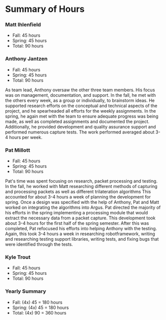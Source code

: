 # Summary of Hours

### Matt Ihlenfield
* Fall: 45 hours
* Spring: 45 hours
* Total: 90 hours

### Anthony Jantzen
* Fall: 45 hours
* Spring: 45 hours
* Total: 90 hours

As team lead, Anthony oversaw the other three team members. His focus was on management, documentation, and support. In the fall, he met with the others every week, as a group or individually, to brainstorm ideas. He supported research efforts on the conceptual and technical aspects of the project, and he spearheaded all efforts for the weekly assignments. In the spring, he again met with the team to ensure adequate progress was being made, as well as completed assignments and documented the project. Additionally, he provided development and quality assurance support and performed numerous capture tests. The work performed averaged about 3-4 hours per week.

### Pat Millott
* Fall: 45 hours
* Spring: 45 hours
* Total: 90 hours

Pat's time was spent focusing on research, packet processing and testing. In the fall, he worked with Matt researching different methods of capturing and processing packets as well as different trilateration algorithms This accounted for about 3-4 hours a week of planning the development for spring. Once a design was specified with the help of Anthony, Pat and Matt worked on integrating the algorithms into Argus. Pat directed the majority of his efforts in the spring implementing a processing module that would extract the necessary data from a packet capture. This development took about 3-4 hours for the first half of the spring semester. After this was completed, Pat refocused his efforts into helping Anthony with the testing. Again, this took 3-4 hours a week in researching robotframework, writing and researching testing support libraries, writing tests, and fixing bugs that were identified through the tests.  

### Kyle Trout
* Fall: 45 hours
* Spring: 45 hours
* Total: 90 hours

### Yearly Summary
* Fall: (4x) 45 = 180 hours
* Spring: (4x) 45 = 180 hours
* Total: (4x) 90 = 360 hours
